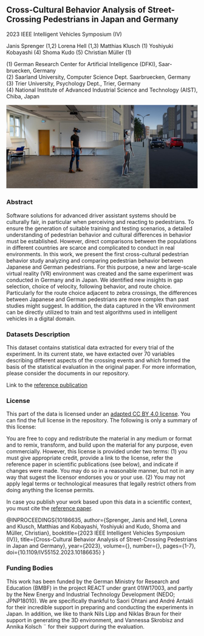 
## Cross-Cultural Behavior Analysis of Street-Crossing Pedestrians in Japan and Germany

  
2023 IEEE Intelligent Vehicles Symposium (IV)  
  
Janis Sprenger  (1,2)  Lorena Hell  (1,3)  Matthias Klusch  (1)  Yoshiyuki Kobayashi  (4)  Shoma Kudo  (5)  Christian Müller  (1)  
  
(1)  German Research Center for Artificial Intelligence (DFKI), Saar- bruecken, Germany  
(2)  Saarland University, Computer Science Dept. Saarbruecken, Germany  
(3)  Trier University, Psychology Dept., Trier, Germany  
(4)  National Institute of Advanced Industrial Science and Technology (AIST), Chiba, Japan  
  
![](html/images/Teaser.jpg)

### Abstract

Software solutions for advanced driver assistant systems should be culturally fair, in particular when perceiving and reacting to pedestrians. To ensure the generation of suitable training and testing scenarios, a detailed understanding of pedestrian behavior and cultural differences in behavior must be established. However, direct comparisons between the populations in different countries are scarce and complicated to conduct in real environments. In this work, we present the first cross-cultural pedestrian behavior study analyzing and comparing pedestrian behavior between Japanese and German pedestrians. For this purpose, a new and large-scale virtual reality (VR) environment was created and the same experiment was conducted in Germany and in Japan. We identified new insights in gap selection, choice of velocity, following behavior, and route choice. Particularly for the route choice adjacent to zebra crossings, the differences between Japanese and German pedestrians are more complex than past studies might suggest. In addition, the data captured in the VR environment can be directly utilized to train and test algorithms used in intelligent vehicles in a digital domain.

### Datasets Description

This dataset contains statistical data extracted for every trial of the experiment. In its current state, we have extacted over 70 variables describing different aspects of the crossing events and which formed the basis of the statistical evaluation in the original paper. For more information, please consider the documents in our repository.

Link to the  [reference publication](https://www.dfki.de/fileadmin/user_upload/import/13206_IEEE_IV23_PedestrianBehavior_Preprint.pdf)  
  

### License

This part of the data is licensed under an  [adapted CC BY 4.0 license](data/StatisticalData/license.md). You can find the full license in the repository. The following is only a summary of this license:

You are free to copy and redistribute the material in any medium or format and to remix, transform, and build upon the material for any purpose, even commercially. However, this license is provided under two terms: (1) you must give appropriate credit, provide a link to the license, refer the reference paper in scientific publications (see below), and indicate if changes were made. You may do so in a reasonable manner, but not in any way that sugest the licensor endorses you or your use. (2) You may not apply legal terms or technological measures that legally restrict others from doing anything the license permits.

In case you publish your work based upon this data in a scientific context, you must cite the  [reference paper](https://doi.org/10.1109/IV55152.2023.10186635).

@INPROCEEDINGS{10186635,
    author={Sprenger, Janis and Hell, Lorena and Klusch, Matthias and 
        Kobayashi, Yoshiyuki and Kudo, Shoma and Müller, Christian},
    booktitle={2023 IEEE Intelligent Vehicles Symposium (IV)}, 
    title={Cross-Cultural Behavior Analysis of Street-Crossing Pedestrians in Japan and Germany}, 
    year={2023},
    volume={},
    number={},
    pages={1-7},
    doi={10.1109/IV55152.2023.10186635}
}  

### Funding Bodies

This work has been funded by the German Ministry for Research and Education (BMBF) in the project REACT under grant 01IW17003, and partly by the New Energy and Industrial Technology Development (NEDO; JPNP18010). We are specifically thankful to Saori Ohtani and André Antakli for their incredible support in preparing and conducting the experiments in Japan. In addition, we like to thank Nils Lipp and Niklas Braun for their support in generating the 3D environment, and Vannessa Skrobisz and Annika Kolsch ¨ for their support during the evaluation.